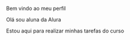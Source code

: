 Bem vindo ao meu perfil 

Olá sou aluna da Alura 

Estou aqui para realizar minhas tarefas do curso
